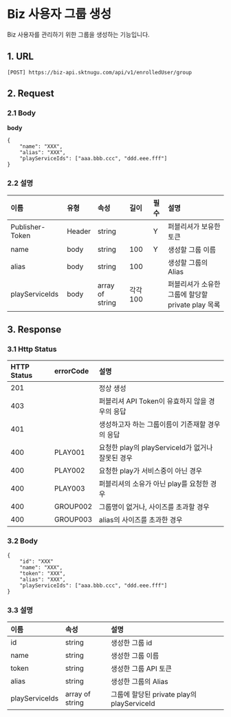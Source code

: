 # Biz 사용자 그룹 생성

Biz 사용자를 관리하기 위한 그룹을 생성하는 기능입니다.

## 1. URL <a id="Biz&#xC0AC;&#xC6A9;&#xC790;&#xADF8;&#xB8F9;&#xC0DD;&#xC131;v1-1URL"></a>

```text
[POST] https://biz-api.sktnugu.com/api/v1/enrolledUser/group
```

## 2. Request <a id="Biz&#xC0AC;&#xC6A9;&#xC790;&#xADF8;&#xB8F9;&#xC0DD;&#xC131;v1-2Request"></a>

### 2.1 Body <a id="Biz&#xC0AC;&#xC6A9;&#xC790;&#xADF8;&#xB8F9;&#xC0DD;&#xC131;v1-2.1Body"></a>

**body**

```text
{
    "name": "XXX",
    "alias": "XXX",
    "playServiceIds": ["aaa.bbb.ccc", "ddd.eee.fff"]
}
```

### 2.2 설명 <a id="Biz&#xC0AC;&#xC6A9;&#xC790;&#xADF8;&#xB8F9;&#xC0DD;&#xC131;v1-2.2&#xC124;&#xBA85;"></a>

| 이름 | 유형 | 속성 | 길이 | 필수 | 설명 |
| :--- | :--- | :--- | :--- | :--- | :--- |
| Publisher-Token | Header | string |  | Y | 퍼블리셔가 보유한 토큰 |
| name | body | string | 100 | Y | 생성할 그룹 이름 |
| alias | body | string | 100 |  | 생성할 그룹의 Alias |
| playServiceIds | body | array of string | 각각 100 |  | 퍼블리셔가 소유한 그룹에 할당할 private play 목록 |

## 3. Response <a id="Biz&#xC0AC;&#xC6A9;&#xC790;&#xADF8;&#xB8F9;&#xC0DD;&#xC131;v1-3Response"></a>

### 3.1 Http Status <a id="Biz&#xC0AC;&#xC6A9;&#xC790;&#xADF8;&#xB8F9;&#xC0DD;&#xC131;v1-3.1HttpStatus"></a>

| HTTP Status | errorCode | 설명 |
| :--- | :--- | :--- |
| 201 |  | 정상 생성 |
| 403 |  | 퍼블리셔 API Token이 유효하지 않을 경우의 응답 |
| 401 |  | 생성하고자 하는 그룹이름이 기존재할 경우의 응답 |
| 400 | PLAY001 | 요청한 play의 playServiceId가 없거나 잘못된 경우 |
| 400 | PLAY002 | 요청한 play가 서비스중이 아닌 경우 |
| 400 | PLAY003 | 퍼블리셔의 소유가 아닌 play를 요청한 경우 |
| 400 | GROUP002 | 그룹명이 없거나, 사이즈를 초과할 경우 |
| 400 | GROUP003 | alias의 사이즈를 초과한 경우 |

### 3.2 Body <a id="Biz&#xC0AC;&#xC6A9;&#xC790;&#xADF8;&#xB8F9;&#xC0DD;&#xC131;v1-3.2Body"></a>

```text
{
    "id": "XXX"
    "name": "XXX",
    "token": "XXX",
    "alias": "XXX",
    "playServiceIds": ["aaa.bbb.ccc", "ddd.eee.fff"]
}
```

### 3.3 설명 <a id="Biz&#xC0AC;&#xC6A9;&#xC790;&#xADF8;&#xB8F9;&#xC0DD;&#xC131;v1-3.3&#xC124;&#xBA85;"></a>

| 이름 | 속성 | 설명 |
| :--- | :--- | :--- |
| id | string | 생성한 그룹 id |
| name | string | 생성한 그룹 이름 |
| token | string | 생성한 그룹 API 토큰 |
| alias | string | 생성한 그룹의 Alias |
| playServiceIds | array of string | 그룹에 할당된 private play의 playServiceId |

